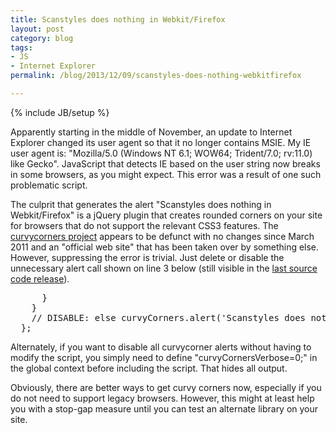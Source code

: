 ```yaml
---
title: Scanstyles does nothing in Webkit/Firefox
layout: post
category: blog
tags:
- JS
- Internet Explorer
permalink: /blog/2013/12/09/scanstyles-does-nothing-webkitfirefox

---
```

{% include JB/setup %}
<div id="node-302" class="node node-blog node-promoted">
  <div class="content clearfix">
    <div class="field field-name-body field-type-text-with-summary field-label-hidden"><div class="field-items"><div class="field-item even"><p>Apparently starting in the middle of November, an update to Internet Explorer changed its user agent so that it no longer contains MSIE. My IE user agent is: "Mozilla/5.0 (Windows NT 6.1; WOW64; Trident/7.0; rv:11.0) like Gecko". JavaScript that detects IE based on the user string now breaks in some browsers, as you might expect. This error was a result of one such problematic script.</p>
<!--break-->
<p>The culprit that generates the alert "Scanstyles does nothing in Webkit/Firefox" is a jQuery plugin that creates rounded corners on your site for browsers that do not support the relevant CSS3 features. The <a href="https://code.google.com/p/curvycorners/">curvycorners project</a> appears to be defunct with no changes since March 2011 and an "official web site" that has been taken over by something else. However, suppressing the error is trivial. Just delete or disable the unnecessary alert call shown on line 3 below (still visible in the <a href="https://code.google.com/p/curvycorners/source/browse/tags/2.1.x/beta/2.1/curvycorners.src.js">last source code release</a>).</p>
<pre class="brush:jscript">
      }
    }
    // DISABLE: else curvyCorners.alert('Scanstyles does nothing in Webkit/Firefox/Opera');
  };
</pre>
<p>Alternately, if you want to disable all curvycorner alerts without having to modify the script, you simply need to define "curvyCornersVerbose=0;" in the global context before including the script. That hides all output.</p>
<p>Obviously, there are better ways to get curvy corners now, especially if you do not need to support legacy browsers. However, this might at least help you with a stop-gap measure until you can test an alternate library on your site.</p>
</div></div></div>  </div>
</div>

